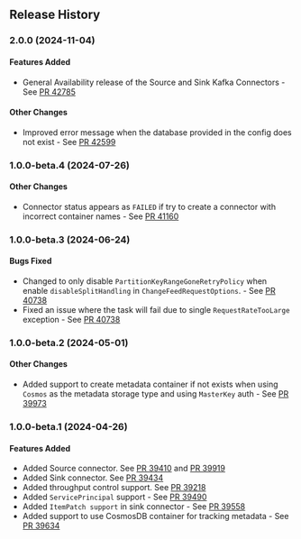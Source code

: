 ## Release History

### 2.0.0 (2024-11-04)

#### Features Added
* General Availability release of the Source and Sink Kafka Connectors - See [PR 42785](https://github.com/Azure/azure-sdk-for-java/pull/42785)

#### Other Changes
* Improved error message when the database provided in the config does not exist - See [PR 42599](https://github.com/Azure/azure-sdk-for-java/pull/42599)

### 1.0.0-beta.4 (2024-07-26)

#### Other Changes
* Connector status appears as `FAILED` if try to create a connector with incorrect container names - See [PR 41160](https://github.com/Azure/azure-sdk-for-java/pull/41160) 

### 1.0.0-beta.3 (2024-06-24)

#### Bugs Fixed
* Changed to only disable `PartitionKeyRangeGoneRetryPolicy` when enable `disableSplitHandling` in `ChangeFeedRequestOptions`. - See [PR 40738](https://github.com/Azure/azure-sdk-for-java/pull/40738)
* Fixed an issue where the task will fail due to single `RequestRateTooLarge` exception - See [PR 40738](https://github.com/Azure/azure-sdk-for-java/pull/40738)

### 1.0.0-beta.2 (2024-05-01)

#### Other Changes
* Added support to create metadata container if not exists when using `Cosmos` as the metadata storage type and using `MasterKey` auth - See [PR 39973](https://github.com/Azure/azure-sdk-for-java/pull/39973)

### 1.0.0-beta.1 (2024-04-26)

#### Features Added
* Added Source connector. See [PR 39410](https://github.com/Azure/azure-sdk-for-java/pull/39410) and [PR 39919](https://github.com/Azure/azure-sdk-for-java/pull/39919)
* Added Sink connector. See [PR 39434](https://github.com/Azure/azure-sdk-for-java/pull/39434)
* Added throughput control support. See [PR 39218](https://github.com/Azure/azure-sdk-for-java/pull/39218)
* Added `ServicePrincipal` support - See [PR 39490](https://github.com/Azure/azure-sdk-for-java/pull/39490)
* Added `ItemPatch support` in sink connector - See [PR 39558](https://github.com/Azure/azure-sdk-for-java/pull/39558)
* Added support to use CosmosDB container for tracking metadata - See [PR 39634](https://github.com/Azure/azure-sdk-for-java/pull/39634)

